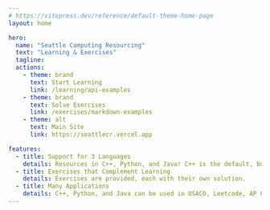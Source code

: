 ```yaml
---
# https://vitepress.dev/reference/default-theme-home-page
layout: home

hero:
  name: "Seattle Computing Resourcing"
  text: "Learning & Exercises"
  tagline: 
  actions:
    - theme: brand
      text: Start Learning
      link: /learning/api-examples
    - theme: brand
      text: Solve Exercises
      link: /exercises/markdown-examples
    - theme: alt
      text: Main Site
      link: https://seattlecr.vercel.app

features:
  - title: Support for 3 Languages
    details: Resources in C++, Python, and Java! C++ is the default, but you can switch anytime in the language selector.
  - title: Exercises that Complement Learning
    details: Exercises are provided, each with their own solution.
  - title: Many Applications
    details: C++, Python, and Java can be used in USACO, Leetcode, AP CS, etc.
---
```



